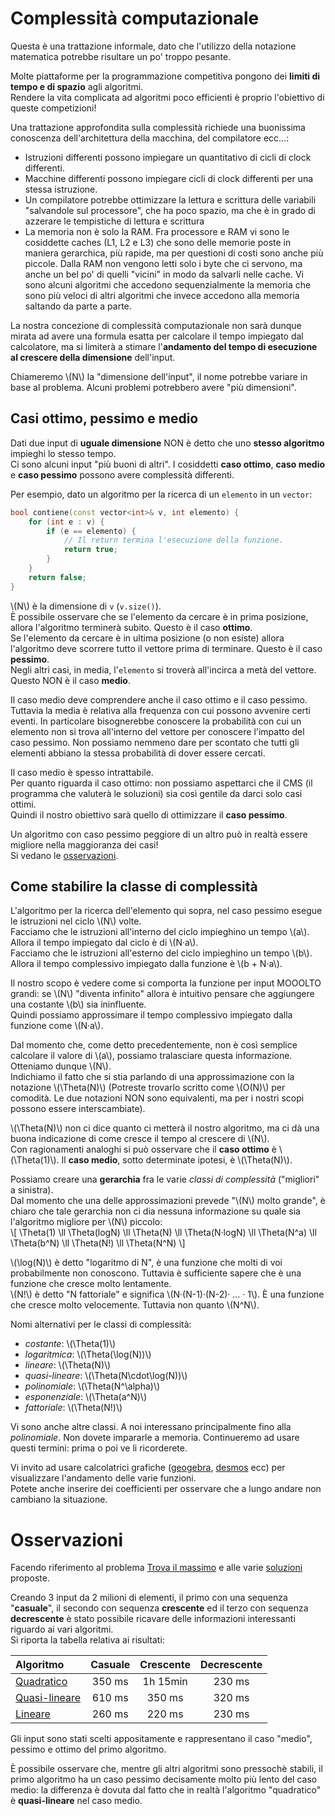 # Complessità computazionale

<div class="info">
Questa è una trattazione informale, dato che l'utilizzo della notazione matematica potrebbe risultare un po' troppo pesante.
</div>

Molte piattaforme per la programmazione competitiva pongono dei **limiti di tempo e di spazio** agli algoritmi.\
Rendere la vita complicata ad algoritmi poco efficienti è proprio l'obiettivo di queste competizioni!

<div class="info">
Una trattazione approfondita sulla complessità richiede una buonissima conoscenza dell'architettura della macchina, del compilatore ecc...:
<ul>
<li> Istruzioni differenti possono impiegare un quantitativo di cicli di clock differenti.</li>
<li> Macchine differenti possono impiegare cicli di clock differenti per una stessa istruzione.</li>
<li> Un compilatore potrebbe ottimizzare la lettura e scrittura delle variabili "salvandole sul processore", che ha poco spazio, ma che è in grado di azzerare le tempistiche di lettura e scrittura</li>
<li> La memoria non è solo la RAM. Fra processore e RAM vi sono le cosiddette caches (L1, L2 e L3) che sono delle memorie poste in maniera gerarchica, più rapide, ma per questioni di costi sono anche più piccole. Dalla RAM non vengono letti solo i byte che ci servono, ma anche un bel po' di quelli "vicini" in modo da salvarli nelle cache. Vi sono alcuni algoritmi che accedono sequenzialmente la memoria che sono più veloci di altri algoritmi che invece accedono alla memoria saltando da parte a parte.</li>
</ul>
</div>

La nostra concezione di complessità computazionale non sarà dunque mirata ad avere una formula esatta per calcolare il tempo impiegato dal calcolatore, ma si limiterà a stimare l'**andamento del tempo di esecuzione al crescere della dimensione** dell'input.

Chiameremo \\(N\\) la "dimensione dell'input", il nome potrebbe variare in base al problema. Alcuni problemi potrebbero avere "più dimensioni".

## Casi ottimo, pessimo e medio
Dati due input di **uguale dimensione** NON è detto che uno **stesso algoritmo** impieghi lo stesso tempo.\
Ci sono alcuni input "più buoni di altri". I cosiddetti **caso ottimo**, **caso medio** e **caso pessimo** possono avere complessità differenti.

Per esempio, dato un algoritmo per la ricerca di un `elemento` in un `vector`:
```cpp
bool contiene(const vector<int>& v, int elemento) {
    for (int e : v) {
        if (e == elemento) {
            // Il return termina l'esecuzione della funzione.
            return true;
        }
    }
    return false;
}
```
\\(N\\) è la dimensione di `v` (`v.size()`).\
È possibile osservare che se l'elemento da cercare è in prima posizione, allora l'algoritmo terminerà subito. Questo è il caso **ottimo**.\
Se l'elemento da cercare è in ultima posizione (o non esiste) allora l'algoritmo deve scorrere tutto il vettore prima di terminare. Questo è il caso **pessimo**.\
Negli altri casi, in media, l'`elemento` si troverà all'incirca a metà del vettore. Questo NON è il caso **medio**.

<div class="info">
Il caso medio deve comprendere anche il caso ottimo e il caso pessimo. Tuttavia la media è relativa alla frequenza con cui possono avvenire certi eventi.
In particolare bisognerebbe conoscere la probabilità con cui un elemento non si trova all'interno del vettore per conoscere l'impatto del caso pessimo.
Non possiamo nemmeno dare per scontato che tutti gli elementi abbiano la stessa probabilità di dover essere cercati.
</div>

Il caso medio è spesso intrattabile.\
Per quanto riguarda il caso ottimo: non possiamo aspettarci che il CMS (il programma che valuterà le soluzioni) sia così gentile da darci solo casi ottimi.\
Quindi il nostro obiettivo sarà quello di ottimizzare il **caso pessimo**.

<div class="warning">
Un algoritmo con caso pessimo peggiore di un altro può in realtà essere migliore nella maggioranza dei casi!</br>
Si vedano le <a href="#osservazioni">osservazioni</a>.
</div>

## Come stabilire la classe di complessità

L'algoritmo per la ricerca dell'elemento qui sopra, nel caso pessimo esegue le istruzioni nel ciclo \\(N\\) volte.\
Facciamo che le istruzioni all'interno del ciclo impieghino un tempo \\(a\\). Allora il tempo impiegato dal ciclo è di \\(N·a\\).\
Facciamo che le istruzioni all'esterno del ciclo impieghino un tempo \\(b\\). Allora il tempo complessivo impiegato dalla funzione è \\(b + N·a\\).

Il nostro scopo è vedere come si comporta la funzione per input MOOOLTO grandi: se \\(N\\) "diventa infinito" allora è intuitivo pensare che aggiungere una costante \\(b\\) sia ininfluente.\
Quindi possiamo approssimare il tempo complessivo impiegato dalla funzione come \\(N·a\\).

Dal momento che, come detto precedentemente, non è così semplice calcolare il valore di \\(a\\), possiamo tralasciare questa informazione. Otteniamo dunque \\(N\\).\
Indichiamo il fatto che si stia parlando di una approssimazione con la notazione \\(\Theta(N)\\) (Potreste trovarlo scritto come \\(O(N)\\) per comodità. Le due notazioni NON sono equivalenti, ma per i nostri scopi possono essere interscambiate).

\\(\Theta(N)\\) non ci dice quanto ci metterà il nostro algoritmo, ma ci dà una buona indicazione di come cresce il tempo al crescere di \\(N\\).\
Con ragionamenti analoghi si può osservare che il **caso ottimo** è \\(\Theta(1)\\). Il **caso medio**, sotto determinate ipotesi, è \\(\Theta(N)\\).

Possiamo creare una **gerarchia** fra le varie _classi di complessità_ ("migliori" a sinistra).\
Dal momento che una delle approssimazioni prevede "\\(N\\) molto grande", è chiaro che tale gerarchia non ci dia nessuna informazione su quale sia l'algoritmo migliore per \\(N\\) piccolo:\
\\[ \Theta(1) \ll \Theta(logN) \ll \Theta(N) \ll \Theta(N·logN) \ll \Theta(N^a) \ll \Theta(b^N) \ll \Theta(N!) \ll \Theta(N^N) \\]

\\(\log(N)\\) è detto "logaritmo di N", è una funzione che molti di voi probabilmente non conoscono. Tuttavia è sufficiente sapere che è una funzione che cresce molto lentamente.\
\\(N!\\) è detto "N fattoriale" e significa \\(N·(N-1)·(N-2)· ... · 1\\). È una funzione che cresce molto velocemente. Tuttavia non quanto \\(N^N\\).

Nomi alternativi per le classi di complessità:
- _costante_: \\(\Theta(1)\\)
- _logaritmica_: \\(\Theta(\log(N))\\)
- _lineare_: \\(\Theta(N)\\)
- _quasi-lineare_: \\(\Theta(N\cdot\log(N))\\)
- _polinomiale_: \\(\Theta(N^\alpha)\\)
- _esponenziale_: \\(\Theta(a^N)\\)
- _fattoriale_: \\(\Theta(N!)\\)

Vi sono anche altre classi. A noi interessano principalmente fino alla _polinomiale_. Non dovete impararle a memoria. Continueremo ad usare questi termini: prima o poi ve li ricorderete.

Vi invito ad usare calcolatrici grafiche ([geogebra](https://www.geogebra.org/calculator), [desmos](https://www.desmos.com/calculator) ecc) per visualizzare l'andamento delle varie funzioni.\
Potete anche inserire dei coefficienti per osservare che a lungo andare non cambiano la situazione.

# Osservazioni

Facendo riferimento al problema [Trova il massimo](https://training.olinfo.it/#/task/easy1/statement) e alle varie [soluzioni](https://github.com/pietrocipriani/palestra-di-algoritmi/tree/master/esercizi/day1/0_easy1/C%2B%2B) proposte.

Creando 3 input da 2 milioni di elementi, il primo con una sequenza "**casuale**", il secondo con sequenza **crescente** ed il terzo con sequenza **decrescente** è stato possibile ricavare delle informazioni interessanti riguardo ai vari algoritmi.\
Si riporta la tabella relativa ai risultati:

|Algoritmo|Casuale|Crescente|Decrescente|
|:---------|:-------:|:---------:|:-----------:|
|[Quadratico](https://github.com/pietrocipriani/palestra-di-algoritmi/blob/master/esercizi/day1/0_easy1/C%2B%2B/0_soluzione_TN2_SN.cpp)|350 ms|1h 15min|230 ms|
|[Quasi-lineare](https://github.com/pietrocipriani/palestra-di-algoritmi/blob/master/esercizi/day1/0_easy1/C%2B%2B/1_soluzione_TNlogN_SN.cpp)|610 ms|350 ms|320 ms|
|[Lineare](https://github.com/pietrocipriani/palestra-di-algoritmi/blob/master/esercizi/day1/0_easy1/C%2B%2B/3_soluzione_TN_S1.cpp)|260 ms|220 ms|230 ms|

Gli input sono stati scelti appositamente e rappresentano il caso "medio", pessimo e ottimo del primo algoritmo.

È possibile osservare che, mentre gli altri algoritmi sono pressochè stabili, il primo algoritmo ha un caso pessimo decisamente molto più lento del caso medio: la differenza è dovuta dal fatto che in realtà l'algoritmo "quadratico" è **quasi-lineare** nel caso medio.
